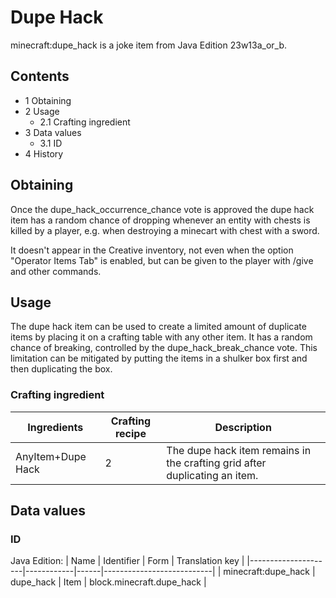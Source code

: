 # Dupe Hack
minecraft:dupe_hack is a joke item from Java Edition 23w13a_or_b.

## Contents
- 1 Obtaining
- 2 Usage
	- 2.1 Crafting ingredient
- 3 Data values
	- 3.1 ID
- 4 History

## Obtaining
Once the dupe_hack_occurrence_chance vote is approved the dupe hack item has a random chance of dropping whenever an entity with chests is killed by a player, e.g. when destroying a minecart with chest with a sword.

It doesn't appear in the Creative inventory, not even when the option "Operator Items Tab" is enabled, but can be given to the player with /give and other commands.

## Usage
The dupe hack item can be used to create a limited amount of duplicate items by placing it on a crafting table with any other item. It has a random chance of breaking, controlled by the dupe_hack_break_chance vote. This limitation can be mitigated by putting the items in a shulker box first and then duplicating the box.

### Crafting ingredient
| Ingredients       | Crafting recipe | Description                                                                |
|-------------------|-----------------|----------------------------------------------------------------------------|
| AnyItem+Dupe Hack | 2               | The dupe hack item remains in the crafting grid after duplicating an item. |

## Data values
### ID
Java Edition:
| Name                | Identifier | Form | Translation key           |
|---------------------|------------|------|---------------------------|
| minecraft:dupe_hack | dupe_hack  | Item | block.minecraft.dupe_hack |

